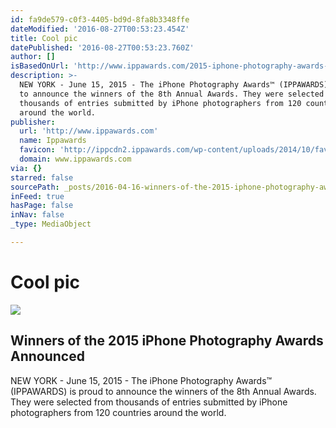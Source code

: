 ```yaml
---
id: fa9de579-c0f3-4405-bd9d-8fa8b3348ffe
dateModified: '2016-08-27T00:53:23.454Z'
title: Cool pic
datePublished: '2016-08-27T00:53:23.760Z'
author: []
isBasedOnUrl: 'http://www.ippawards.com/2015-iphone-photography-awards-winners-announced/'
description: >-
  NEW YORK - June 15, 2015 - The iPhone Photography Awards™ (IPPAWARDS) is proud
  to announce the winners of the 8th Annual Awards. They were selected from
  thousands of entries submitted by iPhone photographers from 120 countries
  around the world.
publisher:
  url: 'http://www.ippawards.com'
  name: Ippawards
  favicon: 'http://ippcdn2.ippawards.com/wp-content/uploads/2014/10/favicon.ico'
  domain: www.ippawards.com
via: {}
starred: false
sourcePath: _posts/2016-04-16-winners-of-the-2015-iphone-photography-awards-announced.md
inFeed: true
hasPage: false
inNav: false
_type: MediaObject

---
```

# Cool pic

<article style=""><img src="https://s3-us-west-2.amazonaws.com/the-grid-img/p/3682134737542db758520dcb5c569d0c5b326f1d.jpg" /><h1>Winners of the 2015 iPhone Photography Awards Announced</h1><p>NEW YORK - June 15, 2015 - The iPhone Photography Awards™ (IPPAWARDS) is proud to announce the winners of the 8th Annual Awards. They were selected from thousands of entries submitted by iPhone photographers from 120 countries around the world.</p></article>